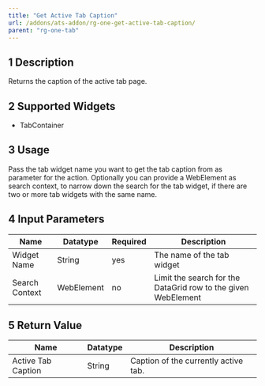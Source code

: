```yaml
---
title: "Get Active Tab Caption"
url: /addons/ats-addon/rg-one-get-active-tab-caption/
parent: "rg-one-tab"
---
```


## 1 Description

Returns the caption of the active tab page.

## 2 Supported Widgets

* TabContainer

## 3 Usage

Pass the tab widget name you want to get the tab caption from as parameter for the action.
Optionally you can provide a WebElement as search context, to narrow down the search for the tab widget, if there are two or more tab widgets with the same name.

## 4 Input Parameters

Name | Datatype | Required | Description
--- | --- | --- | ---
Widget Name | String | yes | The name of the tab widget
Search Context | WebElement | no | Limit the search for the DataGrid row to the given WebElement

## 5 Return Value

Name | Datatype | Description
--- | --- | ---
Active Tab Caption | String | Caption of the currently active tab.
